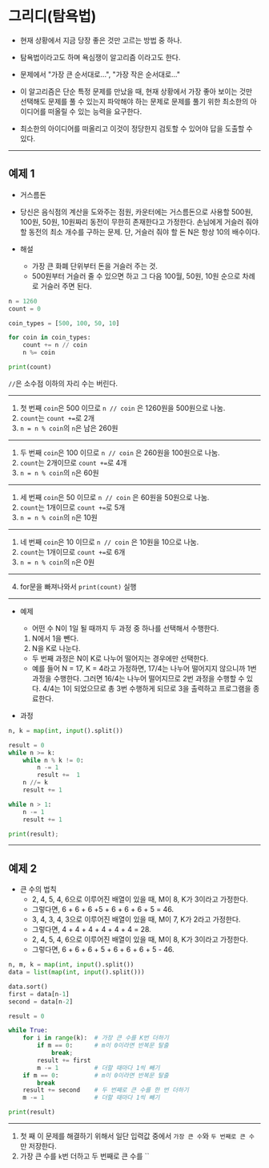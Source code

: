 # 그리디(탐욕법)

- 현재 상황에서 지금 당장 좋은 것만 고르는 방법 중 하나.
- 탐욕법이라고도 하며 욕심쟁이 알고리즘 이라고도 한다.
- 문제에서 "가장 큰 순서대로...", "가장 작은 순서대로..."
- 이 알고리즘은 단순 특정 문제를 만났을 때, 현재 상황에서 가장 좋아 보이는 것만 선택해도 문제를 풀 수 있는지 파악해야 하는 문제로 문제를 풀기 위한 최소한의 아이디어를 떠올릴 수 있는 능력을 요구한다.

- 최소한의 아이디어를 떠올리고 이것이 정당한지 검토할 수 있어야 답을 도출할 수 있다.

----- 

## 예제 1

  - 거스름돈
  - 당신은 음식점의 계산을 도와주는 점원, 카운터에는 거스름돈으로 사용할 500원, 100원, 50원, 10원짜리 동전이 무한히 존재한다고 가정한다. 손님에게 거슬러 줘야할 동전의 최소 개수를 구하는 문제. 단, 거슬러 줘야 할 돈 N은 항상 10의 배수이다.

- 해설
  - 가장 큰 화폐 단위부터 돈을 거슬러 주는 것.
  - 500원부터 거슬러 줄 수 있으면 하고 그 다음 100월, 50원, 10원 순으로 차례로 거슬러 주면 된다.

```python
n = 1260
count = 0

coin_types = [500, 100, 50, 10]

for coin in coin_types:
    count += n // coin
    n %= coin

print(count)
```

`//`은 소수점 이하의 자리 수는 버린다.<br>

---

1. 첫 번째 `coin`은 500 이므로 `n // coin` 은 1260원을 500원으로 나눔.<br>
2. `count`는 `count +=`로 2개 <br>
3. `n = n % coin`의 `n`은 남은 260원

---

1. 두 번째 `coin`은 100 이므로 `n // coin` 은 260원을 100원으로 나눔.
2. `count`는 2개이므로 `count +=`로 4개
3. `n = n % coin`의 `n`은 60원

---

1. 세 번째 `coin`은 50 이므로 `n // coin` 은 60원을 50원으로 나눔.
2. `count`는 1개이므로 `count +=`로 5개
3. `n = n % coin`의 `n`은 10원

---

1. 네 번째 `coin`은 10 이므로 `n // coin` 은 10원을 10으로 나눔.
2. `count`는 1개이므로 `count +=`로 6개
3. `n = n % coin`의 `n`은 0원

---

4. for문을 빠져나와서 `print(count)` 실행

---

- 예제

  - 어떤 수 N이 1일 될 때까지 두 과정 중 하나를 선택해서 수행한다.

  1. N에서 1을 뺀다.
  2. N을 K로 나눈다.

  - 두 번째 과정은 N이 K로 나누어 떨어지는 경우에만 선택한다.
  - 예를 들어 N = 17, K = 4라고 가정하면, 17/4는 나누어 떨어지지 않으니까 1번 과정을 수행한다. 그러면 16/4는 나누어 떨어지므로 2번 과정을 수행할 수 있다. 4/4는 1이 되었으므로 총 3번 수행하게 되므로 3을 출력하고 프로그램을 종료한다.

- 과정

```python
n, k = map(int, input().split())

result = 0
while n >= k:
    while n % k != 0:
        n -= 1
        result +=  1
    n //= k
    result += 1

while n > 1:
    n -= 1
    result += 1

print(result);

```

-----

## 예제 2

- 큰 수의 법칙
  - 2, 4, 5, 4, 6으로 이루어진 배열이 있을 때, M이 8, K가 3이라고 가정한다.
  - 그렇다면, 6 + 6 + 6 +5 + 6 + 6 + 6 + 5 = 46.
  - 3, 4, 3, 4, 3으로 이루어진 배열이 있을 때, M이 7, K가 2라고 가정한다.
  - 그렇다면, 4 + 4 + 4 + 4 + 4 + 4 = 28.
  - 2, 4, 5, 4, 6으로 이루어진 배열이 있을 때, M이 8, K가 3이라고 가정한다.
  - 그렇다면, 6 + 6 + 6 + 5 + 6 + 6 + 6 + 5 - 46. 

```python
n, m, k = map(int, input().split())
data = list(map(int, input().split()))

data.sort()
first = data[n-1]
second = data[n-2]

result = 0

while True:
    for i in range(k):  # 가장 큰 수를 K번 더하기
        if m == 0:      # m이 0이라면 반복문 탈출
            break;
        result += first
        m -= 1          # 더할 때마다 1씩 빼기
    if m == 0:          # m이 0이라면 반복문 탈출
        break
    result += second    # 두 번째로 큰 수를 한 번 더하기
    m -= 1              # 더할 때마다 1씩 빼기

print(result)
```

---
1. 첫 째 이 문제를 해결하기 위해서 일단 입력값 중에서 `가장 큰 수`와 `두 번째로 큰 수`만 저장한다.
2. 가장 큰 수를 `k`번 더하고 두 번째로 큰 수를 ``